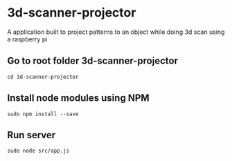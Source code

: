 # 3d-scanner-projector
A application built to project patterns to an object while doing 3d scan using a raspberry pi

## Go to root folder 3d-scanner-projector
```
cd 3d-scanner-projector
```
## Install node modules using NPM
```
sudo npm install --save
```
## Run server
```
sudo node src/app.js
```
